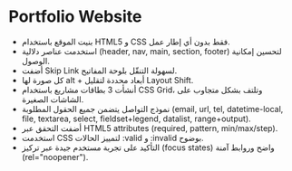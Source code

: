 # Portfolio Website

- بنيت الموقع باستخدام HTML5 و CSS فقط بدون أي إطار عمل.
- استخدمت عناصر دلالية (header, nav, main, section, footer) لتحسين إمكانية الوصول.
- أضفت Skip Link لسهولة التنقّل بلوحة المفاتيح.
- كل صورة لها alt + أبعاد محددة لتقليل Layout Shift.
- أنشأت 3 بطاقات مشاريع باستخدام CSS Grid، وتلتف بشكل متجاوب على الشاشات الصغيرة.
- نموذج التواصل يتضمن جميع الحقول المطلوبة (email, url, tel, datetime-local, file, textarea, select, fieldset+legend, datalist, range+output).
- أضفت التحقق عبر HTML5 attributes (required, pattern, min/max/step).
- استخدمت CSS لتمييز الحالات :valid و :invalid بوضوح.
- التأكيد على تجربة مستخدم جيدة عبر تركيز (focus states) واضح وروابط آمنة (rel="noopener").
